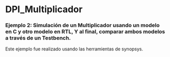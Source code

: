 # DPI_Multiplicador

### Ejemplo 2: Simulación de un Multiplicador usando un modelo en C y otro modelo en RTL, Y al final, comparar ambos modelos a través de un Testbench.

Este ejemplo fue realizado usando las herramientas de synopsys.